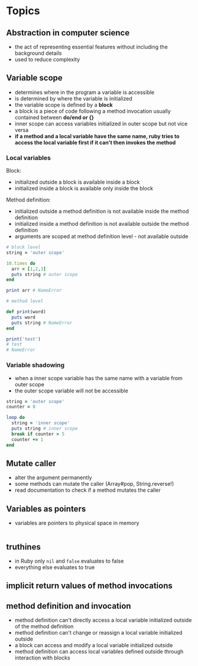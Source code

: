 # Topics

## Abstraction in computer science

- the act of representing essential features without including the background details
- used to reduce complexity

## Variable scope

- determines where in the program a variable is accessible
- is determined by where the variable is initialized
- the variable scope is defined by a **block**
- a block is a piece of code following a method invocation usually
  contained between **do/end or {}**
- inner scope can access variables initialized in outer scope but not vice versa
- **if a method and a local variable have the same name, ruby tries to access the local variable first if it can't then invokes the method**

### Local variables

Block:

- initialized outside a block is available inside a block
- initialized inside a block is available only inside the block

Method definition:

- initialized outside a method definition is not available inside the method definition
- initialized inside a method definition is not available outside the method definition
- arguments are scoped at method definition level - not available outside

```ruby
# block level
string = 'outer scope'

10.times do
  arr = [1,2,3]
  puts string # outer scope
end

print arr # NameError

# method level

def print(word)
  puts word
  puts string # NameError
end

print('test')
# test
# NameError
```

### Variable shadowing

- when a inner scope variable has the same name with a variable from outer scope
- the outer scope variable will not be accessible

```ruby
string = 'outer scope'
counter = 0

loop do
  string = 'inner scope'
  puts string # inner scope
  break if counter > 5
  counter += 1
end
```

## Mutate caller

- alter the argument permanently
- some methods can mutate the caller (Array#pop, String.reverse!)
- read documentation to check if a method mutates the caller

## Variables as pointers

- variables are pointers to physical space in memory

```ruby

```

## truthines

- in Ruby only `nil` and `false` evaluates to false
- everything else evaluates to true

## implicit return values of method invocations

## method definition and invocation

- method definition can't directly access a local variable initialized outside of the method definition
- method definition can't change or reassign a local variable initialized outside
- a block can access and modify a local variable initialized outside
- method definition can access local variables defined outside through interaction with blocks
